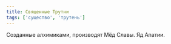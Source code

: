 ```yaml
---
title: Священные Трутни
tags: ['существо', 'трутень']
---
```


Созданные алхимиками, производят Мёд Славы. Яд Апатии.
